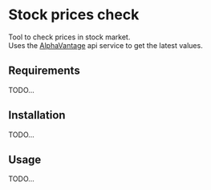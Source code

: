 # Stock prices check
Tool to check prices in stock market.  
Uses the [AlphaVantage](https://www.alphavantage.co/) api service to get the latest values.

## Requirements
TODO...

## Installation
TODO...

## Usage
TODO...


